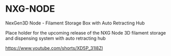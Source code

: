 # NXG-NODE
NexGen3D Node - Filament Storage Box with Auto Retracting Hub

Place holder for the upcoming release of the NXG Node 3D filament storage and dispensing system with auto retracting hub

https://www.youtube.com/shorts/XD5P_31l8ZI
